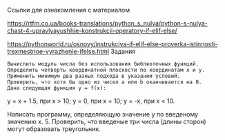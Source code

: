 Ссылки для ознакомления с материалом

https://rtfm.co.ua/books-translations/python_s_nulya/python-s-nulya-chast-4-upravlyayushhie-konstrukcii-operatory-if-elif-else/

https://pythonworld.ru/osnovy/instrukciya-if-elif-else-proverka-istinnosti-trexmestnoe-vyrazhenie-ifelse.html
Задания

    Вычислить модуль числа без использования библиотечных функций.
    Определить четверть координатной плоскости по координатам x и y. Применить минимум два разных подхода в указании условий.
    Проверить, что хотя бы одно из чисел a или b оканчивается на 0.
    Дана следующая функция y = f(x):

y = x + 1.5, при x > 10;
y = 0, при x = 10;
y = -x, при x < 10.

Написать программу, определяющую значение y по введеному значению x. 5. Проверить, что введеные три числа (длины сторон) могут образовать треугольник.
